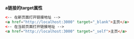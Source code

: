 **a链接的target属性**

```html
<-- 在新页面打开链接地址 -->
<a href="http://localhost:3000" target="_blank">主页</a>
<-- 在当前页面打开链接地址 -->
<a href="http://localhost:3000" target="_self">主页</a>
```

